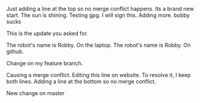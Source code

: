 Just adding a line at the top so no merge conflict happens.
Its a brand new start.
The sun is shining.
Testing gpg.
I will sign this.
Adding more.
bobby sucks


This is the update you asked for.

The robot's name is Robby. On the laptop.
The robot's name is Robby. On github.

Change on my feature branch.

Causing a merge conflict.
Editing this line on website.
To resolve it, I keep both lines.
Adding a line at the bottom so no merge conflict.

New change on master
